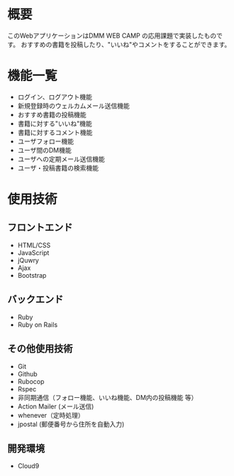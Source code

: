 
# 概要
このWebアプリケーションはDMM WEB CAMP の応用課題で実装したものです。
おすすめの書籍を投稿したり、"いいね"やコメントをすることができます。

# 機能一覧
- ログイン、ログアウト機能
- 新規登録時のウェルカムメール送信機能
- おすすめ書籍の投稿機能
- 書籍に対する"いいね"機能
- 書籍に対するコメント機能
- ユーザフォロー機能
- ユーザ間のDM機能
- ユーザへの定期メール送信機能
- ユーザ・投稿書籍の検索機能

# 使用技術
## フロントエンド
- HTML/CSS
- JavaScript
- jQuwry
- Ajax
- Bootstrap

## バックエンド
- Ruby
- Ruby on Rails

## その他使用技術
- Git
- Github
- Rubocop
- Rspec
- 非同期通信（フォロー機能、いいね機能、DM内の投稿機能 等）
- Action Mailer (メール送信)
- whenever（定時処理）
- jpostal (郵便番号から住所を自動入力)

## 開発環境
- Cloud9
